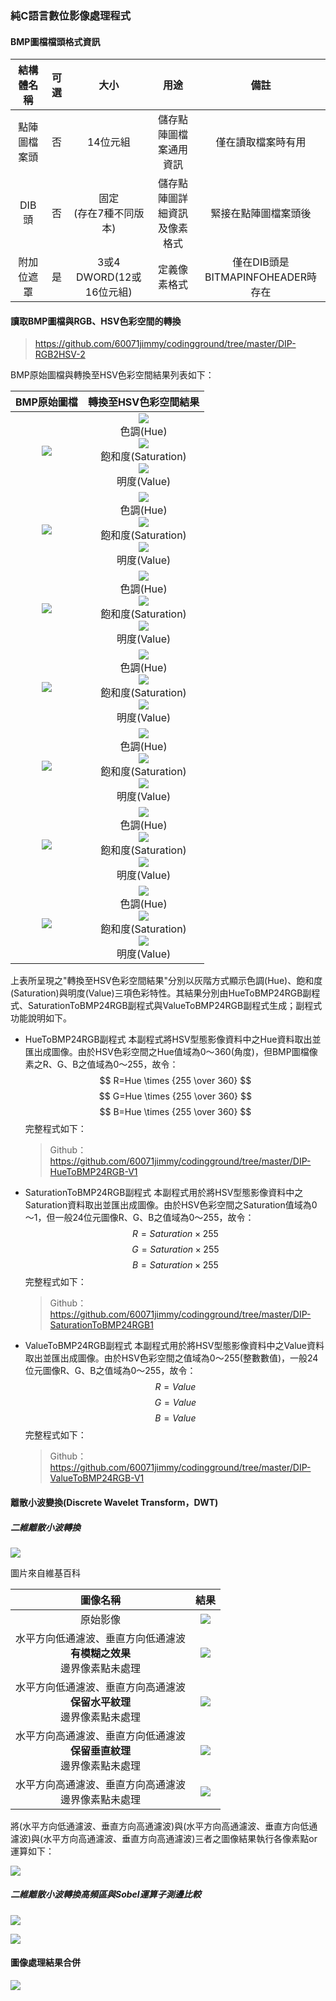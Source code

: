 ### 純C語言數位影像處理程式
#### BMP圖檔檔頭格式資訊
|    結構體名稱    |    可選        |    大小                    |    用途                    |    備註                |
|    :------:    |    :-----:    |    :------:                |    :-----:                |    :-----:            |
|    點陣圖檔案頭   |    否         |    14位元組                |    儲存點陣圖檔案通用資訊      |    僅在讀取檔案時有用    |
|    DIB頭        |    否         |    固定<br>(存在7種不同版本)  |    儲存點陣圖詳細資訊及像素格式|    緊接在點陣圖檔案頭後   |
|    附加位遮罩    |    是         |     3或4 DWORD(12或16位元組)|    定義像素格式              |僅在DIB頭是BITMAPINFOHEADER時存在|
#### 讀取BMP圖檔與RGB、HSV色彩空間的轉換
> https://github.com/60071jimmy/codingground/tree/master/DIP-RGB2HSV-2

BMP原始圖檔與轉換至HSV色彩空間結果列表如下：

| BMP原始圖檔      |    轉換至HSV色彩空間結果 |
| :------:        |    :-----------:     |
|![](https://i.imgur.com/KeLJ0s5.png)|![](https://i.imgur.com/v74WQdp.png)<br>色調(Hue)<br>![](https://i.imgur.com/0uCSAjv.png)<br>飽和度(Saturation)<br>![](https://i.imgur.com/0Jgv6bN.png)<br>明度(Value)|
|![](https://i.imgur.com/KZYqcN4.png)|![](https://i.imgur.com/gkzhE2e.png)<br>色調(Hue)<br>![](https://i.imgur.com/jaKf1Hm.png)<br>飽和度(Saturation)<br>![](https://i.imgur.com/aPG6ZFj.png)<br>明度(Value)|
|![](https://i.imgur.com/ipTGuVe.jpg)|![](https://i.imgur.com/I7yhKpq.png)<br>色調(Hue)<br>![](https://i.imgur.com/8jYTfWl.png)<br>飽和度(Saturation)<br>![](https://i.imgur.com/xW9qjYD.png)<br>明度(Value)|
|![](https://i.imgur.com/SbuZwBy.jpg)|![](https://i.imgur.com/vrhYNBF.jpg)<br>色調(Hue)<br>![](https://i.imgur.com/I1r2gUr.jpg)<br>飽和度(Saturation)<br>![](https://i.imgur.com/LvdDNYC.jpg)<br>明度(Value)|
|![](https://i.imgur.com/ro291Qg.jpg)|![](https://i.imgur.com/2jHlFHX.jpg)<br>色調(Hue)<br>![](https://i.imgur.com/9mlN2Cg.jpg)<br>飽和度(Saturation)<br>![](https://i.imgur.com/udsaIeI.jpg)<br>明度(Value)|
|![](https://i.imgur.com/0FY2YuQ.jpg)|![](https://i.imgur.com/ehMdgaF.png)<br>色調(Hue)<br>![](https://i.imgur.com/Gu0W4r3.jpg)<br>飽和度(Saturation)<br>![](https://i.imgur.com/RIRId2t.jpg)<br>明度(Value)|
|![](https://i.imgur.com/hbudyq9.jpg)|![](https://i.imgur.com/IXj0iTT.png)<br>色調(Hue)<br>![](https://i.imgur.com/YrzQ5lN.jpg)<br>飽和度(Saturation)<br>![](https://i.imgur.com/tihRDcG.jpg)<br>明度(Value)|

上表所呈現之"轉換至HSV色彩空間結果"分別以灰階方式顯示色調(Hue)、飽和度(Saturation)與明度(Value)三項色彩特性。其結果分別由HueToBMP24RGB副程式、SaturationToBMP24RGB副程式與ValueToBMP24RGB副程式生成；副程式功能說明如下。

- HueToBMP24RGB副程式
    本副程式將HSV型態影像資料中之Hue資料取出並匯出成圖像。由於HSV色彩空間之Hue值域為0～360(角度)，但BMP圖檔像素之R、G、B之值域為0～255，故令：
$$ R=Hue \times {255 \over 360} $$$$ G=Hue \times {255 \over 360} $$$$ B=Hue \times {255 \over 360} $$
完整程式如下：
    > Github：
    >  https://github.com/60071jimmy/codingground/tree/master/DIP-HueToBMP24RGB-V1

- SaturationToBMP24RGB副程式
    本副程式用於將HSV型態影像資料中之Saturation資料取出並匯出成圖像。由於HSV色彩空間之Saturation值域為0～1，但一般24位元圖像R、G、B之值域為0～255，故令：
$$ R=Saturation \times 255 $$$$ G=Saturation \times 255 $$$$ B=Saturation \times 255 $$
完整程式如下：
    > Github：
    >https://github.com/60071jimmy/codingground/tree/master/DIP-SaturationToBMP24RGB1

- ValueToBMP24RGB副程式
    本副程式用於將HSV型態影像資料中之Value資料取出並匯出成圖像。由於HSV色彩空間之值域為0～255(整數數值)，一般24位元圖像R、G、B之值域為0～255，故令：
$$ R=Value $$$$ G=Value $$$$ B=Value $$
完整程式如下：
    > Github：
    > https://github.com/60071jimmy/codingground/tree/master/DIP-ValueToBMP24RGB-V1


#### 離散小波變換(Discrete Wavelet Transform，DWT)
##### 二維離散小波轉換
![](https://upload.wikimedia.org/wikipedia/commons/thumb/e/ea/2D_DWT.jpg/500px-2D_DWT.jpg)

圖片來自維基百科

| 圖像名稱 | 結果 |
| :------: | :-----------: |
|原始影像|![](https://i.imgur.com/KeLJ0s5.png)|
|水平方向低通濾波、垂直方向低通濾波<br>**有模糊之效果**<br>邊界像素點未處理|![](https://i.imgur.com/rbinJEh.png)|
|水平方向低通濾波、垂直方向高通濾波<br>**保留水平紋理**<br>邊界像素點未處理|![](https://i.imgur.com/FFJo5lI.png)|
|水平方向高通濾波、垂直方向低通濾波<br>**保留垂直紋理**<br>邊界像素點未處理|![](https://i.imgur.com/B3FrAMD.png)|
|水平方向高通濾波、垂直方向高通濾波<br>邊界像素點未處理|![](https://i.imgur.com/8wFK50v.png)|

將(水平方向低通濾波、垂直方向高通濾波)與(水平方向高通濾波、垂直方向低通濾波)與(水平方向高通濾波、垂直方向高通濾波)三者之圖像結果執行各像素點or運算如下：

![](https://i.imgur.com/Ao3vn6j.png)

##### 二維離散小波轉換高頻區與Sobel運算子測邊比較
![](https://i.imgur.com/4sLPgK0.png)

![](https://i.imgur.com/VE9YVq9.jpg)


#### 圖像處理結果合併

![](https://i.imgur.com/IZ2GNfw.jpg)
